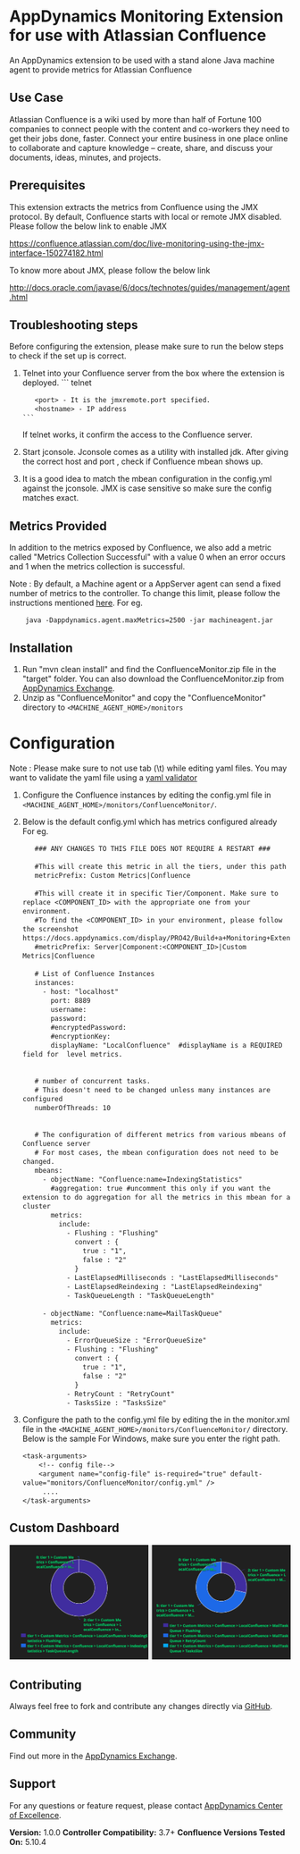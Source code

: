 AppDynamics Monitoring Extension for use with Atlassian Confluence
===================================================================

An AppDynamics extension to be used with a stand alone Java machine agent to provide metrics for Atlassian Confluence


## Use Case ##

Atlassian Confluence is a wiki used by more than half of Fortune 100 companies to connect people with the content and co-workers they need to get their jobs done, faster. Connect your entire business in one place online to collaborate and capture knowledge – create, share, and discuss your documents, ideas, minutes, and projects.

## Prerequisites ##

This extension extracts the metrics from Confluence using the JMX protocol.
By default, Confluence starts with local or remote JMX disabled. Please follow the below link to enable JMX

https://confluence.atlassian.com/doc/live-monitoring-using-the-jmx-interface-150274182.html

To know more about JMX, please follow the below link

 http://docs.oracle.com/javase/6/docs/technotes/guides/management/agent.html


## Troubleshooting steps ##
Before configuring the extension, please make sure to run the below steps to check if the set up is correct.

1. Telnet into your Confluence server from the box where the extension is deployed.
       ```
          telnet <hostname> <port>

          <port> - It is the jmxremote.port specified.
          <hostname> - IP address
       ```


    If telnet works, it confirm the access to the Confluence server.


2. Start jconsole. Jconsole comes as a utility with installed jdk. After giving the correct host and port , check if Confluence
mbean shows up.

3. It is a good idea to match the mbean configuration in the config.yml against the jconsole. JMX is case sensitive so make
sure the config matches exact.

## Metrics Provided ##

In addition to the metrics exposed by Confluence, we also add a metric called "Metrics Collection Successful" with a value 0 when an error occurs and 1 when the metrics collection is successful.

Note : By default, a Machine agent or a AppServer agent can send a fixed number of metrics to the controller. To change this limit, please follow the instructions mentioned [here](http://docs.appdynamics.com/display/PRO14S/Metrics+Limits).
For eg.
```
    java -Dappdynamics.agent.maxMetrics=2500 -jar machineagent.jar
```


## Installation ##

1. Run "mvn clean install" and find the ConfluenceMonitor.zip file in the "target" folder. You can also download the ConfluenceMonitor.zip from [AppDynamics Exchange][].
2. Unzip as "ConfluenceMonitor" and copy the "ConfluenceMonitor" directory to `<MACHINE_AGENT_HOME>/monitors`


# Configuration ##

Note : Please make sure to not use tab (\t) while editing yaml files. You may want to validate the yaml file using a [yaml validator](http://yamllint.com/)

1. Configure the Confluence instances by editing the config.yml file in `<MACHINE_AGENT_HOME>/monitors/ConfluenceMonitor/`.
2. Below is the default config.yml which has metrics configured already
   For eg.

   ```
      ### ANY CHANGES TO THIS FILE DOES NOT REQUIRE A RESTART ###

      #This will create this metric in all the tiers, under this path
      metricPrefix: Custom Metrics|Confluence

      #This will create it in specific Tier/Component. Make sure to replace <COMPONENT_ID> with the appropriate one from your environment.
      #To find the <COMPONENT_ID> in your environment, please follow the screenshot https://docs.appdynamics.com/display/PRO42/Build+a+Monitoring+Extension+Using+Java
      #metricPrefix: Server|Component:<COMPONENT_ID>|Custom Metrics|Confluence

      # List of Confluence Instances
      instances:
        - host: "localhost"
          port: 8889
          username:
          password:
          #encryptedPassword:
          #encryptionKey:
          displayName: "LocalConfluence"  #displayName is a REQUIRED field for  level metrics.


      # number of concurrent tasks.
      # This doesn't need to be changed unless many instances are configured
      numberOfThreads: 10


      # The configuration of different metrics from various mbeans of Confluence server
      # For most cases, the mbean configuration does not need to be changed.
      mbeans:
        - objectName: "Confluence:name=IndexingStatistics"
          #aggregation: true #uncomment this only if you want the extension to do aggregation for all the metrics in this mbean for a cluster
          metrics:
            include:
              - Flushing : "Flushing"
                convert : {
                  true : "1",
                  false : "2"
                }
              - LastElapsedMilliseconds : "LastElapsedMilliseconds"
              - LastElapsedReindexing : "LastElapsedReindexing"
              - TaskQueueLength : "TaskQueueLength"

        - objectName: "Confluence:name=MailTaskQueue"
          metrics:
            include:
              - ErrorQueueSize : "ErrorQueueSize"
              - Flushing : "Flushing"
                convert : {
                  true : "1",
                  false : "2"
                }
              - RetryCount : "RetryCount"
              - TasksSize : "TasksSize"

   ```

3. Configure the path to the config.yml file by editing the <task-arguments> in the monitor.xml file in the `<MACHINE_AGENT_HOME>/monitors/ConfluenceMonitor/` directory. Below is the sample
   For Windows, make sure you enter the right path.
     ```
     <task-arguments>
         <!-- config file-->
         <argument name="config-file" is-required="true" default-value="monitors/ConfluenceMonitor/config.yml" />
          ....
     </task-arguments>
    ```

## Custom Dashboard ##
![](https://github.com/Appdynamics/confluence-monitoring-extension/blob/master/Confluence_Dashboard.png?raw=true)

## Contributing ##

Always feel free to fork and contribute any changes directly via [GitHub][].

## Community ##

Find out more in the [AppDynamics Exchange][].

## Support ##

For any questions or feature request, please contact [AppDynamics Center of Excellence][].

**Version:** 1.0.0
**Controller Compatibility:** 3.7+
**Confluence Versions Tested On:** 5.10.4

[Github]: https://github.com/Appdynamics/confluence-monitoring-extension
[AppDynamics Exchange]: http://community.appdynamics.com/t5/AppDynamics-eXchange/idb-p/extensions
[AppDynamics Center of Excellence]: mailto:help@appdynamics.com
